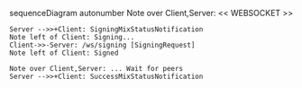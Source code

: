sequenceDiagram
    autonumber
    Note over Client,Server: << WEBSOCKET >>

    Server -->>+Client: SigningMixStatusNotification
    Note left of Client: Signing...
    Client->>-Server: /ws/signing [SigningRequest]
    Note left of Client: Signed

    Note over Client,Server: ... Wait for peers
    Server -->>+Client: SuccessMixStatusNotification
